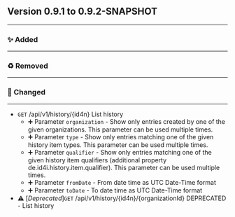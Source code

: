## Version 0.9.1 to 0.9.2-SNAPSHOT
---
### :sparkles: Added
---

### :recycle: Removed
---

### :wrench: Changed
---
* `GET` /api/v1/history/{id4n} List history  
  * :heavy_plus_sign: Parameter `organization` - Show only entries created by one of the given organizations. This parameter can be used multiple times.
  * :heavy_plus_sign: Parameter `type` - Show only entries matching one of the given history item types. This parameter can be used multiple times.
  * :heavy_plus_sign: Parameter `qualifier` - Show only entries matching one of the given history item qualifiers (additional property de.id4i.history.item.qualifier). This parameter can be used multiple times.
  * :heavy_plus_sign: Parameter `fromDate` - From date time as UTC Date-Time format
  * :heavy_plus_sign: Parameter `toDate` - To date time as UTC Date-Time format
* :warning: [*Deprecated*]`GET` /api/v1/history/{id4n}/{organizationId} DEPRECATED - List history  
